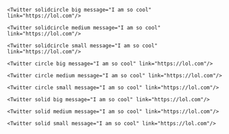```react
<Twitter solidcircle big message="I am so cool" link="https://lol.com"/>
```


```react
<Twitter solidcircle medium message="I am so cool" link="https://lol.com"/>
```

```react
<Twitter solidcircle small message="I am so cool" link="https://lol.com"/>
```


```react
<Twitter circle big message="I am so cool" link="https://lol.com"/>
```


```react
<Twitter circle medium message="I am so cool" link="https://lol.com"/>
```

```react
<Twitter circle small message="I am so cool" link="https://lol.com"/>
```


```react
<Twitter solid big message="I am so cool" link="https://lol.com"/>
```


```react
<Twitter solid medium message="I am so cool" link="https://lol.com"/>
```

```react
<Twitter solid small message="I am so cool" link="https://lol.com"/>
```
